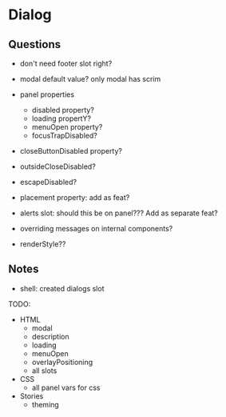 # Dialog

## Questions

- don't need footer slot right?
- modal default value? only modal has scrim

- panel properties

  - disabled property?
  - loading propertY?
  - menuOpen property?
  - focusTrapDisabled?

- closeButtonDisabled property?
- outsideCloseDisabled?
- escapeDisabled?

- placement property: add as feat?
- alerts slot: should this be on panel??? Add as separate feat?
- overriding messages on internal components?
- renderStyle??

## Notes

- shell: created dialogs slot

TODO:

- HTML
  - modal
  - description
  - loading
  - menuOpen
  - overlayPositioning
  - all slots
- CSS
  - all panel vars for css
- Stories
  - theming
